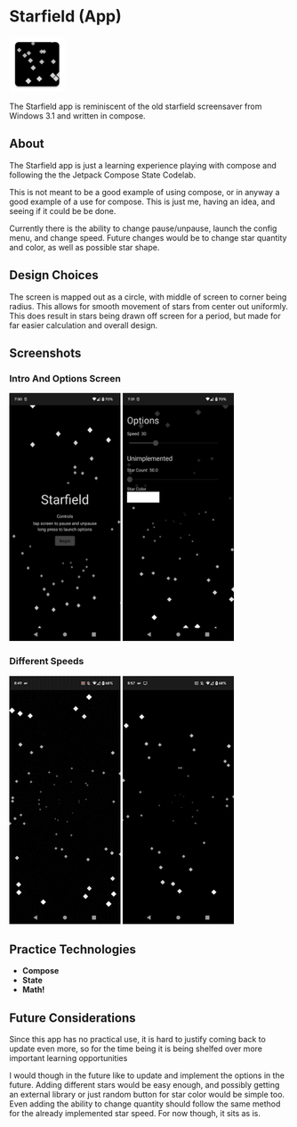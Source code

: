 # Starfield (App)

<img src="./app/src/main/res/mipmap-xxxhdpi/ic_launcher.png" width="100"/><bR>

The Starfield app is reminiscent of the old starfield screensaver from Windows 3.1 and written in compose.

## About

The Starfield app is just a learning experience playing with compose and following the the Jetpack Compose State Codelab.

This is not meant to be a good example of using compose, or in anyway a good example of a use for compose. This is just me, having an idea, and seeing if it could be be done. 

Currently there is the ability to change pause/unpause, launch the config menu, and change speed. Future changes would be to change star quantity and color, as well as possible star shape.


## Design Choices

The screen is mapped out as a circle, with middle of screen to corner being radius. This allows for smooth movement of stars from center out uniformly. This does result in stars being drawn off screen for a period, but made for far easier calculation and overall design.

## Screenshots

### Intro And Options Screen
<p align="left">
<img src="images/starfield1.png" alt="Intro" width="200"/>
<img src="images/starfield3.png" alt="starfield with options" width="200"/>
</p>

### Different Speeds
<p align="left">
<img src="images/Starfield_HighSpeed.gif" alt="starfield gif" width="200"/>
<img src="images/Starfield_SpeedChange.gif" alt="starfield gif" width="200"/>
</p>

## Practice Technologies

- **Compose**
- **State**
- **Math!**

## Future Considerations

Since this app has no practical use, it is hard to justify coming back to update even more, so for the time being it is being shelfed over more important learning opportunities

I would though in the future like to update and implement the options in the future. Adding different stars would be easy enough, and possibly getting an external library or just random button for star color would be simple too. Even adding the ability to change quantity should follow the same method for the already implemented star speed. For now though, it sits as is.